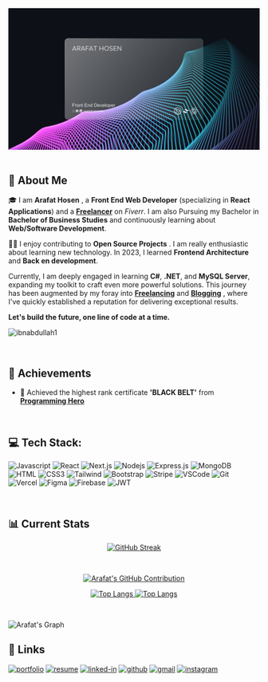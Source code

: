 <a href="https://www.linkedin.com/in/arafatibnabdullah/">
<!-- <img src="./Images/Arafat Hosen Github Banner.png" /> -->
<img src="./Images/Github Banner.png" />
<!-- <img src="./Images/GitBanner.png" /> -->

</a>

<br/>
<br/>

## 🚀 About Me

🎓 I am **Arafat Hosen** , a **Front End Web Developer** (specializing in **React Applications**) and a [**Freelancer**](https://www.fiverr.com/arafat_hosen1) on _Fiverr_. I am also Pursuing my Bachelor in **Bachelor of Business Studies** and continuously learning about **Web/Software Development**.

👨‍💻 I enjoy contributing to **Open Source Projects** . I am really enthusiastic about learning new technology. In 2023, I learned **Frontend Architecture** and **Back en development**.

Currently, I am deeply engaged in learning **C#**, **.NET**, and **MySQL Server**, expanding my toolkit to craft even more powerful solutions. This journey has been augmented by my foray into [**Freelancing**](https://www.fiverr.com/arafat_hosen1) and [**Blogging**]() , where I've quickly established a reputation for delivering exceptional results.

**Let's build the future, one line of code at a time.**

 <p align="left"> <img src="https://komarev.com/ghpvc/?username=ibnabdullah1&label=Profile%20views&color=00F0FF&style=flat" alt="ibnabdullah1" /> </p>

<br/>

## 🏅 Achievements

- 🥇 Achieved the highest rank certificate **'BLACK BELT'** from [**Programming Hero**](https://web.programming-hero.com)
  <br/>

<br/>

## 💻 Tech Stack:

![Javascript](https://img.shields.io/badge/Javascript-F0DB4F?style=for-the-badge&labelColor=black&logo=javascript&logoColor=F0DB4F)
![React](https://img.shields.io/badge/-React-61DBFB?style=for-the-badge&labelColor=black&logo=react&logoColor=61DBFB)
![Next.js](https://img.shields.io/badge/next.js-000000?style=for-the-badge&logo=nextdotjs&logoColor=white)
![Nodejs](https://img.shields.io/badge/Nodejs-3C873A?style=for-the-badge&labelColor=black&logo=node.js&logoColor=3C873A)
![Express.js](https://img.shields.io/badge/Express.js-000000?style=for-the-badge&logo=express&logoColor=white)
![MongoDB](https://img.shields.io/badge/MongoDB-4EA94B?style=for-the-badge&logo=mongodb&logoColor=white)
![HTML](https://img.shields.io/badge/HTML5-E34F26?style=for-the-badge&logo=html5&logoColor=white)
![CSS3](https://img.shields.io/badge/CSS3-1572B6?style=for-the-badge&logo=css3&logoColor=white)
![Tailwind](https://img.shields.io/badge/Tailwind_CSS-092749?style=for-the-badge&logo=tailwindcss&logoColor=06B6D4&labelColor=000000)
![Bootstrap](https://img.shields.io/badge/Bootstrap-563D7C?style=for-the-badge&logo=bootstrap&logoColor=white)
![Stripe](https://img.shields.io/badge/Stripe-626CD9?style=for-the-badge&logo=Stripe&logoColor=white)
![VSCode](https://img.shields.io/badge/Visual_Studio-0078d7?style=for-the-badge&logo=visual%20studio&logoColor=white)
![Git](https://img.shields.io/badge/Git-F05032?style=for-the-badge&logo=git&logoColor=white)
![Vercel](https://img.shields.io/badge/Vercel-000000?style=for-the-badge&logo=vercel&logoColor=white)
![Figma](https://img.shields.io/badge/Figma-F24E1E?style=for-the-badge&logo=figma&logoColor=white)
![Firebase](https://img.shields.io/badge/firebase-ffca28?style=for-the-badge&logo=firebase&logoColor=black)
![JWT](https://img.shields.io/badge/JWT-000000?style=for-the-badge&logo=JSON%20web%20tokens&logoColor=white)

<br/>

## 📊 Current Stats

<p align="center">
  <a href="">
    <img src="https://github-readme-streak-stats.herokuapp.com?user=ibnabdullah1%20&theme=midnight-purple&hide_border=true&background=000&stroke=000&fire=00F0FF&currStreakNum=00F0FF&ring=00F0FF&currStreakLabel=00F0FF" alt="GitHub Streak"  width="84%"">
  </a>
</p>

<br />
<p align="center">
  <a href="https://github.com/ibnabdullah1">
    <img src="https://github-profile-summary-cards.vercel.app/api/cards/profile-details?username=ibnabdullah1&theme=midnight_purple" alt="Arafat's GitHub Contribution" width="85%">
  </a>
</p>

<p align="center">
  <a target="_blank" rel="noopener noreferrer nofollow" href="">
    <img src="https://github-readme-stats.vercel.app/api/top-langs/?username=ibnabdullah1&amp;layout=compact&amp;theme=midnight-purple&hide_border=true" alt="Top Langs" style="width: 43%;">
  </a>
  <a target="_blank" rel="" href="">
    <img src="https://github-profile-summary-cards.vercel.app/api/cards/stats?username=ibnabdullah1&theme=midnight_purple&background=fff&sideNums=ffcc00&sideLabels=ffcc00&excludeDaysLabel=ffcc00" alt="Top Langs" style="width: 41%; ">
  </a>
 
</p>
 
<br/>

![Arafat's Graph](https://github-readme-activity-graph.vercel.app/graph?username=ibnabdullah1&custom_title=Arafat's%20GitHub%20Activity%20Graph&bg_color=0D1117&color=00F0FF&line=00F0FF&point=00F0FF&area_color=00F0FF&title_color=00F0FF&area=true&hide_border=true)

## 🔗 Links

[![portfolio](https://img.shields.io/badge/Portfolio-5340ff?style=for-the-badge&logo=Google-chrome&logoColor=white)](https://arafathosen.vercel.app/)
[![resume](https://img.shields.io/badge/Resume-4285F4?style=for-the-badge&logo=read-the-docs&logoColor=white)](https://drive.google.com/file/d/11XUmM119UA8EZH5GfUYZ2WbPdzJw2QU6/view?usp=drive_link)
[![linked-in](https://img.shields.io/badge/Linked_In-0077B5?style=for-the-badge&logo=LinkedIn&logoColor=white)](https://www.linkedin.com/in/arafatibnabdullah/)
[![github](https://img.shields.io/badge/GitHub-000000?style=for-the-badge&logo=GitHub&logoColor=white)](https://github.com/ibnabdullah1)
[![gmail](https://img.shields.io/badge/Gmail-D14836?style=for-the-badge&logo=Gmail&logoColor=white)](mailto:arfathossen541@gmail.com)
[![instagram](https://img.shields.io/badge/Instagram-E4405F?style=for-the-badge&logo=instagram&logoColor=white)](https://www.instagram.com/arafat_hosen1/)

</br> </br>
